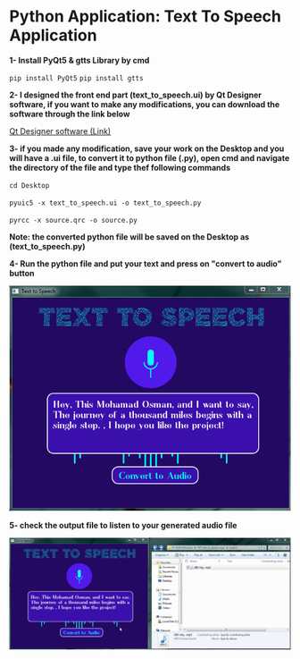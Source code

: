 # Python Application: Text To Speech Application
**1- Install PyQt5 & gtts Library by cmd**

`pip install PyQt5`
`pip install gtts`

**2- I designed the front end part (text_to_speech.ui) by Qt Designer software, if you want to make any modifications, you can download the software through the link below**

[Qt Designer software (Link)](https://build-system.fman.io/qt-designer-download)

**3- if you made any modification, save your work on the Desktop and you will have a .ui file, to convert it to python file (.py), open cmd and navigate the directory of the file and type thef following commands**

`cd Desktop`

`pyuic5 -x text_to_speech.ui -o text_to_speech.py`

`pyrcc -x source.qrc -o source.py`

**Note: the converted python file will be saved on the Desktop as (text_to_speech.py)**


**4- Run the python file and put your text and press on "convert to audio" button**

![alt text](https://github.com/AI-MOO/PythonProjects/blob/master/T07_text_to_speech_app/images_for_explination/1.PNG?raw=true)

**5- check the output file to listen to your generated audio file**

![alt text](https://github.com/AI-MOO/PythonProjects/blob/master/T07_text_to_speech_app/images_for_explination/2.png?raw=true)
